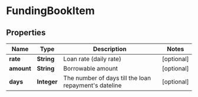 
# FundingBookItem

## Properties

Name | Type | Description | Notes
------------ | ------------- | ------------- | -------------
**rate** | **String** | Loan rate (daily rate) |  [optional]
**amount** | **String** | Borrowable amount |  [optional]
**days** | **Integer** | The number of days till the loan repayment&#39;s dateline |  [optional]

